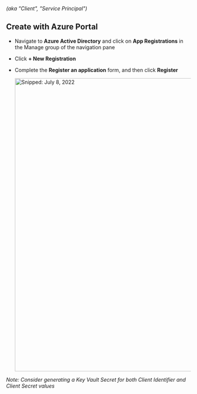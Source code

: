 _(aka "Client", "Service Principal")_

## Create with Azure Portal

* Navigate to **Azure Active Directory** and click on **App Registrations** in the Manage group of the navigation pane
* Click **+ New Registration**
* Complete the **Register an application** form, and then click **Register**

  <img src="https://user-images.githubusercontent.com/44923999/178037482-52960bbb-3b19-4950-9e44-646d98e9d3a4.png" width="800" title="Snipped: July 8, 2022" />

_Note: Consider generating a Key Vault Secret for both Client Identifier and Client Secret values_
